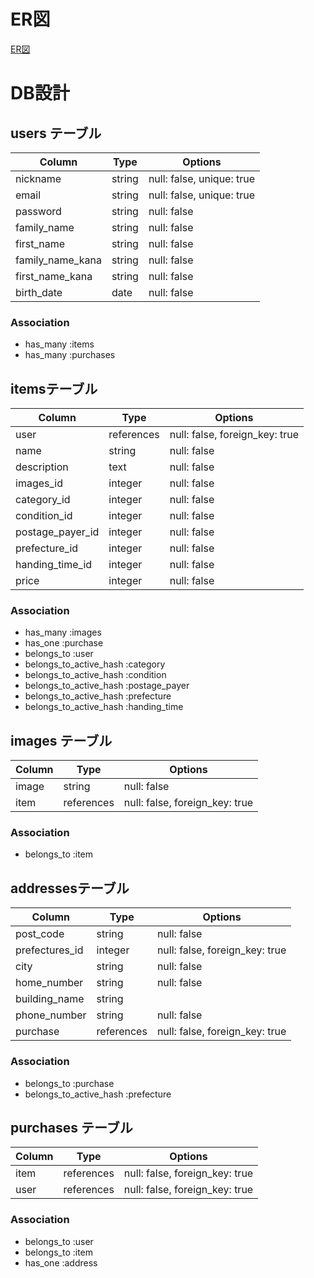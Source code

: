 # ER図
  [ER図](https://app.lucidchart.com/invitations/accept/ec147795-6b8e-4652-906f-80fa59b4bd0a)

# DB設計
## users テーブル

|      Column      |  Type  |          Options          |
| ---------------- | ------ | ------------------------- |
| nickname         | string | null: false, unique: true |
| email            | string | null: false, unique: true |
| password         | string | null: false               |
| family_name      | string | null: false               |
| first_name       | string | null: false               |
| family_name_kana | string | null: false               |
| first_name_kana  | string | null: false               |
| birth_date       | date   | null: false               |

### Association
- has_many :items
- has_many :purchases

## itemsテーブル

|      Column      |    Type    |             Options            |
| ---------------- | ---------- | ------------------------------ |
| user             | references | null: false, foreign_key: true |
| name             | string     | null: false                    |
| description      | text       | null: false                    |
| images_id        | integer    | null: false                    |
| category_id      | integer    | null: false                    |
| condition_id     | integer    | null: false                    |
| postage_payer_id | integer    | null: false                    |
| prefecture_id    | integer    | null: false                    |
| handing_time_id  | integer    | null: false                    |
| price            | integer    | null: false                    |

### Association
- has_many :images
- has_one :purchase
- belongs_to :user
- belongs_to_active_hash :category
- belongs_to_active_hash :condition
- belongs_to_active_hash :postage_payer
- belongs_to_active_hash :prefecture
- belongs_to_active_hash :handing_time

## images テーブル

| Column |    Type    |            Options             |
| ------ | ---------- | ------------------------------ |
| image  | string     | null: false                    |
| item   | references | null: false, foreign_key: true |

### Association
- belongs_to :item

## addressesテーブル

|     Column     |    Type    |            Options             |
| -------------- | ---------- | ------------------------------ |
| post_code      | string     | null: false                    |
| prefectures_id | integer    | null: false, foreign_key: true |
| city           | string     | null: false                    |
| home_number    | string     | null: false                    |
| building_name  | string     |                                |
| phone_number   | string     | null: false                    |
| purchase       | references | null: false, foreign_key: true |

### Association
- belongs_to :purchase
- belongs_to_active_hash :prefecture

## purchases テーブル

| Column |    Type    |            Options             |
| ------ | ---------- | ------------------------------ |
| item   | references | null: false, foreign_key: true |
| user   | references | null: false, foreign_key: true |

### Association
- belongs_to :user
- belongs_to :item
- has_one :address
